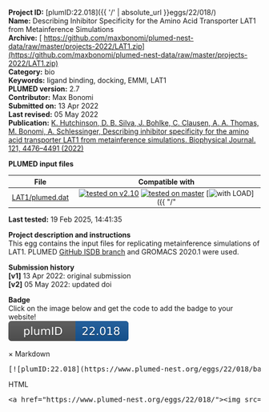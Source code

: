 **Project ID:** [plumID:22.018]({{ '/' | absolute_url }}eggs/22/018/)  
**Name:**  Describing Inhibitor Specificity for the Amino Acid Transporter LAT1 from Metainference Simulations  
**Archive:** [ https://github.com/maxbonomi/plumed-nest-data/raw/master/projects-2022/LAT1.zip](https://github.com/maxbonomi/plumed-nest-data/raw/master/projects-2022/LAT1.zip)  
**Category:**  bio  
**Keywords:**  ligand binding, docking, EMMI, LAT1  
**PLUMED version:**  2.7  
**Contributor:**  Max Bonomi  
**Submitted on:** 13 Apr 2022  
**Last revised:** 05 May 2022  
**Publication:** [K. Hutchinson, D. B. Silva, J. Bohlke, C. Clausen, A. A. Thomas, M. Bonomi, A. Schlessinger, Describing inhibitor specificity for the amino acid transporter LAT1 from metainference simulations. Biophysical Journal. 121, 4476–4491 (2022)](http://dx.doi.org/10.1016/j.bpj.2022.11.001)  
  
**PLUMED input files**  
  
| File     | Compatible with |  
|:--------:|:--------:|  
| [LAT1/plumed.dat](./data/LAT1/plumed.dat.md) |  [![tested on v2.10](https://img.shields.io/badge/v2.10-failed-red.svg)](data/LAT1/plumed.dat.plumed.stderr) [![tested on master](https://img.shields.io/badge/master-failed-red.svg)](data/LAT1/plumed.dat.plumed_master.stderr) [![with LOAD](https://img.shields.io/badge/with-LOAD-yellow.svg)]({{ "/" | absolute_url }}badges) |  
  
**Last tested:**  19 Feb 2025, 14:41:35
  
**Project description and instructions**  
This egg contains the input files for replicating metainference simulations of LAT1. PLUMED [GitHub ISDB branch](https://github.com/plumed/plumed2/tree/isdb) and GROMACS 2020.1 were used. 

  
**Submission history**  
**[v1]** 13 Apr 2022: original submission  
**[v2]** 05 May 2022: updated doi  
  
**Badge**  
Click on the image below and get the code to add the badge to your website!  
<img src="./badge.svg" alt="plumeDnest:22.018" id="myBtn" class="badge">
<div id="myModal" class="modal">
  <div class="modal-content">
    <span class="close">&times;</span>
    Markdown<pre>[![plumID:22.018](https://www.plumed-nest.org/eggs/22/018/badge.svg)](https://www.plumed-nest.org/eggs/22/018/)</pre>
    HTML<pre>&lt;a href="https://www.plumed-nest.org/eggs/22/018/"&gt;&lt;img src="https://www.plumed-nest.org/eggs/22/018/badge.svg" alt="plumID:22.018"&gt;&lt;/a&gt;</pre>
  </div>
</div>
